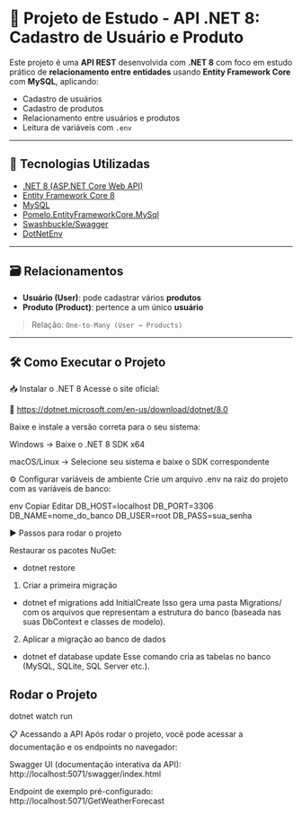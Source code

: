 # 🧪 Projeto de Estudo - API .NET 8: Cadastro de Usuário e Produto

Este projeto é uma **API REST** desenvolvida com **.NET 8** com foco em estudo prático de **relacionamento entre entidades** usando **Entity Framework Core** com **MySQL**, aplicando:

- Cadastro de usuários
- Cadastro de produtos
- Relacionamento entre usuários e produtos
- Leitura de variáveis com `.env`

---

## 🚀 Tecnologias Utilizadas

- [.NET 8 (ASP.NET Core Web API)](https://dotnet.microsoft.com/)
- [Entity Framework Core 8](https://learn.microsoft.com/ef/core/)
- [MySQL](https://www.mysql.com/)
- [Pomelo.EntityFrameworkCore.MySql](https://github.com/PomeloFoundation/Pomelo.EntityFrameworkCore.MySql)
- [Swashbuckle/Swagger](https://github.com/domaindrivendev/Swashbuckle.AspNetCore)
- [DotNetEnv](https://github.com/tonerdo/dotnet-env)

---

## 🗃️ Relacionamentos

- **Usuário (User)**: pode cadastrar vários **produtos**
- **Produto (Product)**: pertence a um único **usuário**

> Relação: `One-to-Many (User → Products)`

---

## 🛠️ Como Executar o Projeto

📥 Instalar o .NET 8
Acesse o site oficial:

🔗 https://dotnet.microsoft.com/en-us/download/dotnet/8.0

Baixe e instale a versão correta para o seu sistema:

Windows → Baixe o .NET 8 SDK x64

macOS/Linux → Selecione seu sistema e baixe o SDK correspondente


⚙️ Configurar variáveis de ambiente
Crie um arquivo .env na raiz do projeto com as variáveis de banco:

env
Copiar
Editar
DB_HOST=localhost
DB_PORT=3306
DB_NAME=nome_do_banco
DB_USER=root
DB_PASS=sua_senha


▶️ Passos para rodar o projeto

Restaurar os pacotes NuGet:
- dotnet restore

1. Criar a primeira migração
   
- dotnet ef migrations add InitialCreate
Isso gera uma pasta Migrations/ com os arquivos que representam a estrutura do banco (baseada nas suas DbContext e classes de modelo).


2. Aplicar a migração ao banco de dados

- dotnet ef database update
Esse comando cria as tabelas no banco (MySQL, SQLite, SQL Server etc.).


## Rodar o Projeto

dotnet watch run


📋 Acessando a API
Após rodar o projeto, você pode acessar a documentação e os endpoints no navegador:

Swagger UI (documentação interativa da API):
http://localhost:5071/swagger/index.html

Endpoint de exemplo pré-configurado:
http://localhost:5071/GetWeatherForecast






